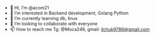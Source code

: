 - 👋 Hi, I’m @acom21
- 👀 I’m interested in Backend development, Golang Python 
- 🌱 I’m currently learning db, linux
- 💞️ I’m looking to collaborate with everyone
- 📫 How to reach me Tg: @Moca246, gmail: ilchuk9786@gmail.com


